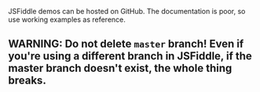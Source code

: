 JSFiddle demos can be hosted on GitHub. The documentation is poor, so use working examples as reference.

## WARNING: Do not delete `master` branch! Even if you're using a different branch in JSFiddle, if the master branch doesn't exist, the whole thing breaks.

